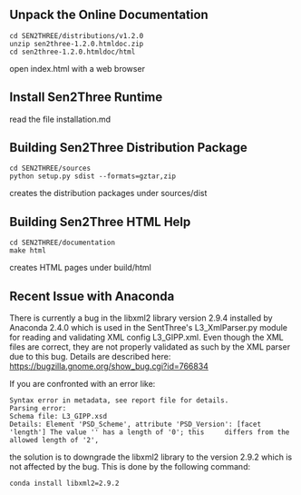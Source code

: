 Unpack the Online Documentation
-------------------------------

  	cd SEN2THREE/distributions/v1.2.0
  	unzip sen2three-1.2.0.htmldoc.zip
  	cd sen2three-1.2.0.htmldoc/html
  open index.html with a web browser
    
Install Sen2Three Runtime
-------------------------

  read the file installation.md 

Building Sen2Three Distribution Package
----------------------------------------

	cd SEN2THREE/sources
  	python setup.py sdist --formats=gztar,zip
  creates the distribution packages under sources/dist

Building Sen2Three HTML Help
----------------------------

	cd SEN2THREE/documentation
  	make html
  creates HTML pages under build/html

Recent Issue with Anaconda
--------------------------
There is currently a bug in the libxml2 library version 2.9.4 installed by Anaconda
2.4.0 which is used in the SentThree's L3_XmlParser.py module for reading
and validating XML config L3_GIPP.xml. Even though the XML files are
correct, they are not properly validated as such by the XML parser due to
this bug. Details are described here:
https://bugzilla.gnome.org/show_bug.cgi?id=766834

If you are confronted with an error like:

	Syntax error in metadata, see report file for details.
	Parsing error:
	Schema file: L3_GIPP.xsd
	Details: Element 'PSD_Scheme', attribute 'PSD_Version': [facet 'length'] The value '' has a length of '0'; this 	differs from the allowed length of '2',
	
the solution is to downgrade the libxml2 library to the version 2.9.2
which is not affected by the bug. This is done by the following command:

	conda install libxml2=2.9.2
